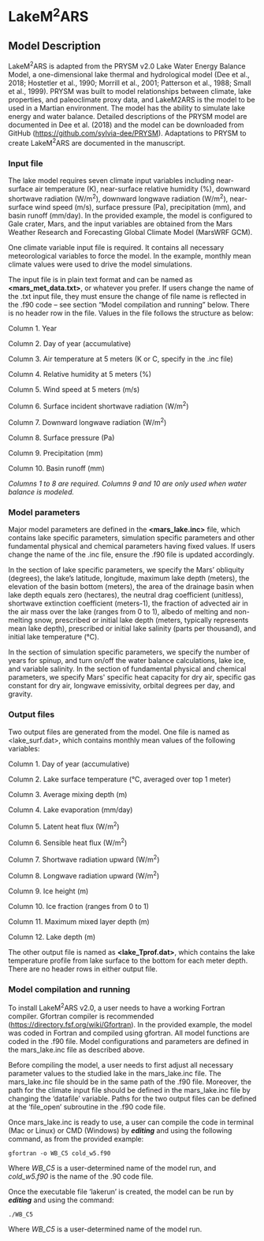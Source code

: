 # LakeM<sup>2</sup>ARS

## Model Description
LakeM<sup>2</sup>ARS is adapted from the PRYSM v2.0 Lake Water Energy Balance Model, a one-dimensional lake thermal and hydrological model (Dee et al., 2018; Hostetler et al., 1990; Morrill et al., 2001; Patterson et al., 1988; Small et al., 1999). PRYSM was built to model relationships between climate, lake properties, and paleoclimate proxy data, and LakeM2ARS is the model to be used in a Martian environment. The model has the ability to simulate lake energy and water balance. Detailed descriptions of the PRYSM model are documented in Dee et al. (2018) and the model can be downloaded from GitHub (https://github.com/sylvia-dee/PRYSM). Adaptations to PRYSM to create LakeM<sup>2</sup>ARS are documented in the manuscript.

### Input file

The lake model requires seven climate input variables including near-surface air temperature (K), near-surface relative humidity (%), downward shortwave radiation (W/m<sup>2</sup>), downward longwave radiation (W/m<sup>2</sup>), near-surface wind speed (m/s), surface pressure (Pa), precipitation (mm), and basin runoff (mm/day). In the provided example, the model is configured to Gale crater, Mars, and the input variables are obtained from the Mars Weather Research and Forecasting Global Climate Model (MarsWRF GCM).

One climate variable input file is required. It contains all necessary meteorological variables to force the model. In the example, monthly mean climate values were used to drive the model simulations. 

The input file is in plain text format and can be named as **<mars_met_data.txt>**, or whatever you prefer. If users change the name of the .txt input file, they must ensure the change of file name is reflected in the .f90 code – see section “Model compilation and running” below. There is no header row in the file. Values in the file follows the structure as below:

Column 1. Year

Column 2. Day of year (accumulative)

Column 3. Air temperature at 5 meters (K or C, specify in the .inc file)

Column 4. Relative humidity at 5 meters (%)

Column 5. Wind speed at 5 meters (m/s)

Column 6. Surface incident shortwave radiation (W/m<sup>2</sup>)

Column 7. Downward longwave radiation (W/m<sup>2</sup>)

Column 8. Surface pressure (Pa)

Column 9. Precipitation (mm)

Column 10. Basin runoff (mm)

*Columns 1 to 8 are required. Columns 9 and 10 are only used when water balance is modeled.*

### Model parameters
Major model parameters are defined in the **<mars_lake.inc>** file, which contains lake specific parameters, simulation specific parameters and other fundamental physical and chemical parameters having fixed values. If users change the name of the .inc file, ensure the .f90 file is updated accordingly. 

In the section of lake specific parameters, we specify the Mars’ obliquity (degrees), the lake’s latitude, longitude, maximum lake depth (meters), the elevation of the basin bottom (meters), the area of the drainage basin when lake depth equals zero (hectares), the neutral drag coefficient (unitless), shortwave extinction coefficient (meters-1), the fraction of advected air in the air mass over the lake (ranges from 0 to 1), albedo of melting and non-melting snow, prescribed or initial lake depth (meters, typically represents mean lake depth), prescribed or initial lake salinity (parts per thousand), and initial lake temperature (°C).

In the section of simulation specific parameters, we specify the number of years for spinup, and turn on/off the water balance calculations, lake ice, and variable salinity. In the section of fundamental physical and chemical parameters, we specify Mars' specific heat capacity for dry air, specific gas constant for dry air, longwave emissivity, orbital degrees per day, and gravity.

### Output files

Two output files are generated from the model. One file is named as <lake_surf.dat>, which contains monthly mean values of the following variables:

Column 1. Day of year (accumulative)

Column 2. Lake surface temperature (°C, averaged over top 1 meter)

Column 3. Average mixing depth (m)

Column 4. Lake evaporation (mm/day)

Column 5. Latent heat flux (W/m<sup>2</sup>)

Column 6. Sensible heat flux (W/m<sup>2</sup>)

Column 7. Shortwave radiation upward (W/m<sup>2</sup>)

Column 8. Longwave radiation upward (W/m<sup>2</sup>)

Column 9. Ice height (m)

Column 10. Ice fraction (ranges from 0 to 1)

Column 11. Maximum mixed layer depth (m)

Column 12. Lake depth (m)

The other output file is named as **<lake_Tprof.dat>**, which contains the lake temperature profile from lake surface to the bottom for each meter depth. There are no header rows in either output file.

### Model compilation and running

To install LakeM<sup>2</sup>ARS v2.0, a user needs to have a working Fortran compiler. Gfortran compiler is recommended (https://directory.fsf.org/wiki/Gfortran). In the provided example, the model was coded in Fortran and compiled using gfortran. All model functions are coded in the .f90 file. Model configurations and parameters are defined in the mars_lake.inc file as described above.

Before compiling the model, a user needs to first adjust all necessary parameter values to the studied lake in the mars_lake.inc file. The mars_lake.inc file should be in the same path of the .f90 file. Moreover, the path for the climate input file should be defined in the mars_lake.inc file by changing the ‘datafile’ variable. Paths for the two output files can be defined at the ‘file_open’ subroutine in the .f90 code file.

Once mars_lake.inc is ready to use, a user can compile the code in terminal (Mac or Linux) or CMD (Windows) by ***editing*** and using the following command, as from the provided example:
```
gfortran -o WB_C5 cold_w5.f90
```
Where *WB_C5* is a user-determined name of the model run, and *cold_w5.f90* is the name of the .90 code file. 

Once the executable file ‘lakerun’ is created, the model can be run by ***editing*** and using the command:
```
./WB_C5
```
Where *WB_C5* is a user-determined name of the model run.
